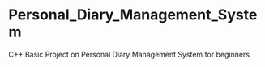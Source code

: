 # Personal_Diary_Management_System
C++ Basic Project on Personal Diary Management System for beginners
